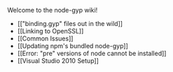 Welcome to the node-gyp wiki!

 * [["binding.gyp" files out in the wild]]
 * [[Linking to OpenSSL]]
 * [[Common Issues]]
 * [[Updating npm's bundled node-gyp]]
 * [[Error: "pre" versions of node cannot be installed]]
 * [[Visual Studio 2010 Setup]]